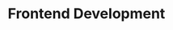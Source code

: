 ---
title: "Frontend Development"
summary: "Beautiful, interactive user interfaces with React and modern frameworks"
description: "I specialize in creating engaging user interfaces that provide excellent user experience. Using React, Next.js, and modern CSS frameworks to bring your designs to life."
icon: "🎨"
features:
  - "React/Next.js development"
  - "Component-based architecture"
  - "Modern CSS with Tailwind/Bootstrap"
  - "State management solutions"
  - "Performance optimization"
  - "Accessibility compliance"
price: "$15"
unit: "hour"
tags: ["frontend", "react", "nextjs", "ui/ux", "javascript"]
order: 3
---